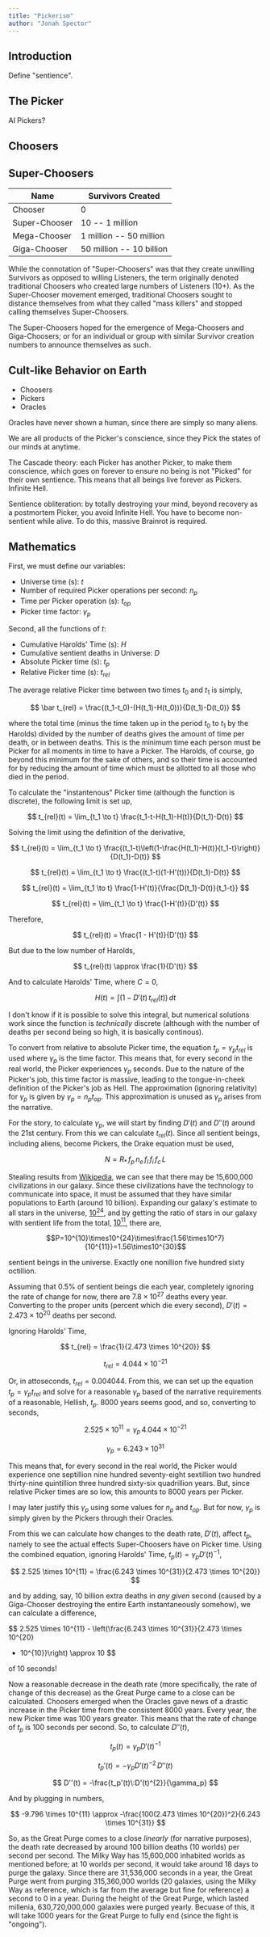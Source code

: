 ```yaml
---
title: "Pickerism"
author: "Jonah Spector"
---
```


## Introduction

Define "sentience".

## The Picker

AI Pickers?

## Choosers

## Super-Choosers

| Name          | Survivors Created        |
|---------------|--------------------------|
| Chooser       | 0                        |
| Super-Chooser | 10 -- 1 million          |
| Mega-Chooser  | 1 million -- 50 million  |
| Giga-Chooser  | 50 million -- 10 billion |

While the connotation of "Super-Choosers" was that they create unwilling
Survivors as opposed to willing Listeners, the term originally denoted
traditional Choosers who created large numbers of Listeners (10+). As the
Super-Chooser movement emerged, traditional Choosers sought to distance
themselves from what they called "mass killers" and stopped calling themselves
Super-Choosers.

The Super-Choosers hoped for the emergence of Mega-Choosers and Giga-Choosers;
or for an individual or group with similar Survivor creation numbers to announce
themselves as such.

## Cult-like Behavior on Earth

* Choosers
* Pickers
* Oracles

Oracles have never shown a human, since there are simply so many aliens.

We are all products of the Picker's conscience, since they Pick the states of
our minds at anytime.

The Cascade theory: each Picker has another Picker, to make them conscience,
which goes on forever to ensure no being is not "Picked" for their own
sentience. This means that all beings live forever as Pickers. Infinite Hell.

Sentience obliteration: by totally destroying your mind, beyond recovery as a
postmortem Picker, you avoid Infinite Hell. You have to become non-sentient
while alive. To do this, massive Brainrot is required.

## Mathematics

First, we must define our variables:

* Universe time (s): $t$
* Number of required Picker operations per second: $n_p$
* Time per Picker operation (s): $t_{op}$
* Picker time factor: $\gamma_p$

Second, all the functions of $t$:

* Cumulative Harolds' Time (s): $H$
* Cumulative sentient deaths in Universe: $D$
* Absolute Picker time (s): $t_p$
* Relative Picker time (s): $t_{rel}$

The average relative Picker time between two times $t_0$ and $t_1$ is simply,

$$ \bar t_{rel} = \frac{(t_1-t_0)-(H(t_1)-H(t_0))}{D(t_1)-D(t_0)} $$

where the total time (minus the time taken up in the period $t_0$ to $t_1$ by
the Harolds) divided by the number of deaths gives the amount of time per death,
or in between deaths. This is the minimum time each person must be Picker for
all moments in time to have a Picker. The Harolds, of course, go beyond this
minimum for the sake of others, and so their time is accounted for by reducing
the amount of time which must be allotted to all those who died in the period.

To calculate the "instantenous" Picker time (although the function is discrete),
the following limit is set up,

$$ t_{rel}(t) = \lim_{t_1 \to t} \frac{t_1-t-H(t_1)-H(t)}{D(t_1)-D(t)} $$

Solving the limit using the definition of the derivative,

$$ t_{rel}(t) = \lim_{t_1 \to t}
\frac{(t_1-t)\left(1-\frac{H(t_1)-H(t)}{t_1-t}\right)}{D(t_1)-D(t)} $$

$$ t_{rel}(t) = \lim_{t_1 \to t} \frac{(t_1-t)(1-H'(t))}{D(t_1)-D(t)} $$

$$ t_{rel}(t) = \lim_{t_1 \to t} \frac{1-H'(t)}{\frac{D(t_1)-D(t)}{t_1-t}} $$

$$ t_{rel}(t) = \lim_{t_1 \to t} \frac{1-H'(t)}{D'(t)} $$

Therefore,

$$ t_{rel}(t) = \frac{1 - H'(t)}{D'(t)} $$

But due to the low number of Harolds,

$$ t_{rel}(t) \approx \frac{1}{D'(t)} $$

And to calculate Harolds' Time, where $C = 0$,

$$ H(t) = \int (1 - D'(t)\,t_{rel}(t))\,dt $$

I don't know if it is possible to solve this integral, but numerical solutions
work since the function is *technically* discrete (although with the number of
deaths per second being so high, it is basically continous).

To convert from relative to absolute Picker time, the equation $t_p = \gamma_p
t_{rel}$ is used where $\gamma_p$ is the time factor. This means that, for every
second in the real world, the Picker experiences $\gamma_p$ seconds. Due to the
nature of the Picker's job, this time factor is massive, leading to the
tongue-in-cheek definition of the Picker's job as Hell. The approximation
(ignoring relativity) for $\gamma_p$ is given by $\gamma_p = n_p t_{op}$. This
approximation is unused as $\gamma_p$ arises from the narrative.

For the story, to calculate $\gamma_p$, we will start by finding $D'(t)$ and
$D''(t)$ around the 21st century. From this we can calculate $t_{rel}(t)$. Since
all sentient beings, including aliens, become Pickers, the Drake equation must
be used,

$$ N = R_{*}\,f_p\,n_e\,f_l\,f_i\,f_c\,L $$

Stealing results from
[Wikipedia](https://en.wikipedia.org/wiki/Drake_equation#Range_of_results), we
can see that there may be 15,600,000 civilizations in our galaxy. Since these
civilizations have the technology to communicate into space, it must be assumed
that they have similar populations to Earth (around 10 billion). Expanding our
galaxy's estimate to all stars in the universe,
[$10^{24}$](https://www.space.com/26078-how-many-stars-are-there.html), and by
getting the ratio of stars in our galaxy with sentient life from the total,
[$10^{11}$](https://en.wikipedia.org/wiki/Milky_Way), there are,

$$P=10^{10}\times10^{24}\times\frac{1.56\times10^7}{10^{11}}=1.56\times10^{30}$$

sentient beings in the universe. Exactly one nonillion five hundred sixty
octillion.

Assuming that 0.5% of sentient beings die each year, completely ignoring the
rate of change for now, there are $7.8 \times 10^{27}$ deaths every year.
Converting to the proper units (percent which die every second), $D'(t) = 2.473
\times 10^{20}$ deaths per second.

Ignoring Harolds' Time,

$$ t_{rel} = \frac{1}{2.473 \times 10^{20}} $$

$$ t_{rel} = 4.044 \times 10^{-21} $$

Or, in attoseconds, $t_{rel} = 0.004044$. From this, we can set up the equation
$t_p = \gamma_p t_{rel}$ and solve for a reasonable $\gamma_p$ based of the
narrative requirements of a reasonable, Hellish, $t_p$. 8000 years seems good,
and so, converting to seconds,

$$ 2.525 \times 10^{11} = \gamma_p\,4.044 \times 10^{-21}$$

$$ \gamma_p = 6.243 \times 10^{31} $$

This means that, for every second in the real world, the Picker would experience
one septillion nine hundred seventy-eight sextillion two hundred thirty-nine
quintillion three hundred sixty-six quadrillion years. But, since relative
Picker times are so low, this amounts to 8000 years per Picker.

I may later justify this $\gamma_p$ using some values for $n_p$ and $t_{op}$.
But for now, $\gamma_p$ is simply given by the Pickers through their Oracles.

From this we can calculate how changes to the death rate, $D'(t)$, affect $t_p$,
namely to see the actual effects Super-Choosers have on Picker time. Using the
combined equation, ignoring Harolds' Time, $t_p(t) = \gamma_p D'(t)^{-1}$,

$$ 2.525 \times 10^{11} = \frac{6.243 \times 10^{31}}{2.473 \times 10^{20}} $$

and by adding, say, 10 billion extra deaths in *any given* second (caused by a
Giga-Chooser destroying the entire Earth instantaneously somehow), we can
calculate a difference,

$$ 2.525 \times 10^{11} - \left(\frac{6.243 \times 10^{31}}{2.473 \times 10^{20}
+ 10^{10}}\right) \approx 10 $$

of 10 seconds!

Now a reasonable decrease in the death rate (more specifically, the rate of
change of this decrease) as the Great Purge came to a close can be calculated.
Choosers emerged when the Oracles gave news of a drastic increase in the Picker
time from the consistent 8000 years. Every year, the new Picker time was 100
years greater. This means that the rate of change of $t_p$ is 100 seconds per
second. So, to calculate $D''(t)$,

$$ t_p(t) = \gamma_p D'(t)^{-1} $$

$$ t_p'(t) = -\gamma_p D'(t)^{-2}\,D''(t) $$

$$ D''(t) = -\frac{t_p'(t)\:D'(t)^{2}}{\gamma_p} $$

And by plugging in numbers,

$$ -9.796 \times 10^{11} \approx -\frac{100(2.473 \times 10^{20})^2}{6.243
\times 10^{31}} $$

So, as the Great Purge comes to a close *linearly* (for narrative purposes), the
death rate decreased by around 100 billion deaths (10 worlds) per second per
second. The Milky Way has 15,600,000 inhabited worlds as mentioned before; at 10
worlds per second, it would take around 18 days to purge the galaxy. Since there
are 31,536,000 seconds in a year, the Great Purge went from purging 315,360,000
worlds (20 galaxies, using the Milky Way as reference, which is far from the
average but fine for reference) a second to 0 in a year. During the height of
the Great Purge, which lasted millenia, 630,720,000,000 galaxies were purged
yearly. Becuase of this, it will take 1000 years for the Great Purge to fully
end (since the fight is "ongoing").


